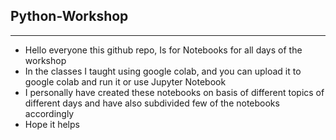 ## **Python-Workshop**
---
* Hello everyone this github repo, Is for Notebooks for all days of the workshop
* In the classes I taught using google colab, and you can upload it to google colab and run it or use Jupyter Notebook
* I personally have created these notebooks on basis of different topics of different days and have also subdivided few of the notebooks accordingly
* Hope it helps
